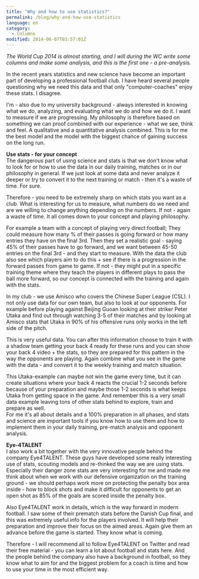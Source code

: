 ```yaml
---
title: "Why and how to use statistics?"
permalink: /blog/why-and-how-use-statistics
language: en
category:
  - Columns
modified: 2014-06-07T03:57:01Z
---
```


_The World Cup 2014 is almost starting, and I will during the WC write some columns and make some analysis, and this is the first one - a pre-analysis._

In the recent years statistics and new science have become an important part of developing a professional football club. I have heard several people questioning why we need this data and that only "computer-coaches" enjoy these stats. I disagree.

I'm - also due to my university background - always interested in knowing what we do, analyzing, and evaluating what we do and how we do it. I want to measure if we are progressing. My philosophy is therefore based on something we can proof combined with our experience - what we see, think and feel. A qualitative and a quantitative analysis combined. This is for me the best model and the model with the biggest chance of gaining success on the long run.

**Use stats - for your concept**  
The dangerous part of using science and stats is that we don't know what to look for or how to use the data in our daily training, matches or in our philosophy in general. If we just look at some data and never analyze it deeper or try to convert it to the next training or match - then it's a waste of time. For sure.

Therefore - you need to be extremely sharp on which stats you want as a club. What is interesting for us to measure, what numbers do we need and are we willing to change anything depending on the numbers. If not - again a waste of time. It all comes down to your concept and playing philosophy.

For example a team with a concept of playing very direct football; They could measure how many % of their passes is going forward or how many entries they have on the final 3rd. Then they set a realistic goal - saying 45% of their passes have to go forward, and we want between 45-50 entries on the final 3rd - and they start to measure. With the data the club also see which players aim to do this + see if there is a progression in the forward passes from game to game. If not - they might put in a specific training theme where they teach the players in different plays to pass the ball more forward, so our concept is connected with the training and again with the stats.

In my club - we use Amisco who covers the Chinese Super League (CSL). I not only use data for our own team, but also to look at our opponents. For example before playing against Beijing Guoan looking at their striker Peter Utaka and find out through watching 3-5 of their matches and by looking at Amisco stats that Utaka in 90% of his offensive runs only works in the left side of the pitch.

This is very useful data. You can after this information choose to train it with a shadow team getting your back 4 ready for these runs and you can show your back 4 video + the stats, so they are prepared for this pattern in the way the opponents are playing. Again combine what you see in the game with the data - and convert it to the weekly training and match situation.

This Utaka-example can maybe not win the game every time, but it can create situations where your back 4 reacts the crucial 1-2 seconds before because of your preparation and maybe those 1-2 seconds is what keeps Utaka from getting space in the game. And remember this is a very small data example leaving tons of other stats behind to explore, train and prepare as well.  
For me it's all about details and a 100% preparation in all phases, and stats and science are important tools if you know how to use them and how to implement them in your daily training, pre-match analysis and opponent analysis.

  
**Eye-4TALENT**  
I also work a bit together with the very innovative people behind the company Eye4TALENT. These guys have developed some really interesting use of stats, scouting models and re-thinked the way we are using stats. Especially their danger zone stats are very interesting for me and made me think about when we work with our defensive organization on the training ground - we should perhaps work more on protecting the penalty box area inside - how to block shots and make it difficult for opponents to get an open shot as 85% of the goals are scored inside the penalty box.

Also Eye4TALENT work in details, which is the way forward in modern football. I saw some of their prematch stats before the Danish Cup final, and this was extremely useful info for the players involved. It will help their preparation and improve their focus on the aimed areas. Again give them an advance before the game is started. They know what is coming.

Therefore - I will recommend all to follow Eye4TALENT on Twitter and read their free material - you can learn a lot about football and stats here. And the people behind the company also have a background in football, so they know what to aim for and the biggest problem for a coach is time and how to use your time in the most efficient way.
